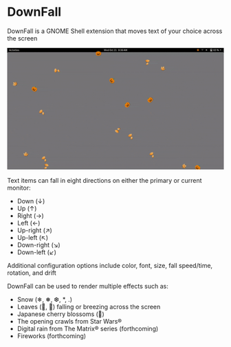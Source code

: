 # DownFall
DownFall is a GNOME Shell extension that moves text of your choice across the screen  

!["Gif"](./media/DownFall.gif)

Text items can fall in eight directions on either the primary or current monitor:  
* Down (↓)
* Up (↑)
* Right (→)
* Left (←)
* Up-right (↗)
* Up-left (↖)
* Down-right (↘)
* Down-left (↙)

Additional configuration options include color, font, size, fall speed/time, rotation, and drift

DownFall can be used to render multiple effects such as:  
* Snow (❄, ❅, ❆, *, .)
* Leaves (🍁️, 🍂️) falling or breezing across the screen
* Japanese cherry blossoms (🌸️)
* The opening crawls from Star Wars®
* Digital rain from The Matrix® series (forthcoming)
* Fireworks (forthcoming)
